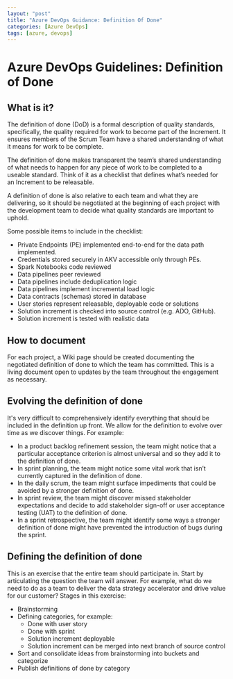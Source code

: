 ```yaml
---
layout: "post"
title: "Azure DevOps Guidance: Definition Of Done"
categories: [Azure DevOps]
tags: [azure, devops]
---
```


# Azure DevOps Guidelines: Definition of Done

## What is it?

The definition of done (DoD) is a formal description of quality standards, specifically, the quality required for work to become part of the Increment. It ensures members of the Scrum Team have a shared understanding of what it means for work to be complete.

The definition of done makes transparent the team’s shared understanding of what needs to happen for any piece of work to be completed to a useable standard. Think of it as a checklist that defines what’s needed for an Increment to be releasable.

A definition of done is also relative to each team and what they are delivering, so it should be negotiated at the beginning of each project with the development team to decide what quality standards are important to uphold.

Some possible items to include in the checklist:

- Private Endpoints (PE) implemented end-to-end for the data path implemented.
- Credentials stored securely in AKV accessible only through PEs.
- Spark Notebooks code reviewed
- Data pipelines peer reviewed
- Data pipelines include deduplication logic
- Data pipelines implement incremental load logic
- Data contracts (schemas) stored in database
- User stories represent releasable, deployable code or solutions
- Solution increment is checked into source control (e.g. ADO, GitHub).
- Solution increment is tested with realistic data

## How to document

For each project, a Wiki page should be created documenting the negotiated definition of done to which the team has committed.  This is a living document open to updates by the team throughout the engagement as necessary.

## Evolving the definition of done

It's very difficult to comprehensively identify everything that should be included in the definition up front.  We allow for the definition to evolve over time as we discover things.  For example: 

- In a product backlog refinement session, the team might notice that a particular acceptance criterion is almost universal and so they add it to the definition of done.
- In sprint planning, the team might notice some vital work that isn’t currently captured in the definition of done.
- In the daily scrum, the team might surface impediments that could be avoided by a stronger definition of done.
- In sprint review, the team might discover missed stakeholder expectations and decide to add stakeholder sign-off or user acceptance testing (UAT) to the definition of done.
- In a sprint retrospective, the team might identify some ways a stronger definition of done might have prevented the introduction of bugs during the sprint.

## Defining the definition of done

This is an exercise that the entire team should participate in.  Start by articulating the question the team will answer.  For example, what do we need to do as a team to deliver the data strategy accelerator and drive value for our customer?  Stages in this exercise:

- Brainstorming
- Defining categories, for example:
  - Done with user story
  - Done with sprint
  - Solution increment deployable
  - Solution increment can be merged into next branch of source control
- Sort and consolidate ideas from brainstorming into buckets and categorize
- Publish definitions of done by category
